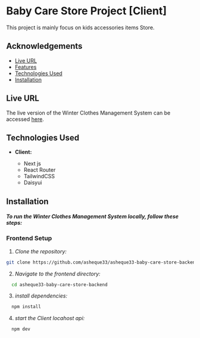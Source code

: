 # Baby Care Store Project [Client]

This project is mainly focus on kids accessories items Store.

## Acknowledgements

- [Live URL](#live-url)
- [Features](#features)
- [Technologies Used](#technologies-used)
- [Installation](#installation)

## Live URL

The live version of the Winter Clothes Management System can be accessed [here](https://baby-care-store-frontend.vercel.app/).

## Technologies Used

- **Client:**

  - Next js
  - React Router
  - TailwindCSS
  - Daisyui

## Installation

#### _To run the Winter Clothes Management System locally, follow these steps:_

### Frontend Setup

1. _Clone the repository:_

```bash
git clone https://github.com/asheque33/asheque33-baby-care-store-backend.git
```

2. _Navigate to the frontend directory:_

```bash
  cd asheque33-baby-care-store-backend
```

3. _install dependencies:_

```bash
  npm install
```

4. _start the Client locahost api:_

```bash
  npm dev
```
